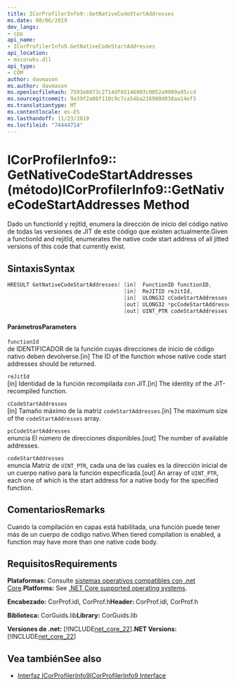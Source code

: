 ```yaml
---
title: ICorProfilerInfo9::GetNativeCodeStartAddresses
ms.date: 08/06/2019
dev_langs:
- cpp
api_name:
- ICorProfilerInfo9.GetNativeCodeStartAddresses
api_location:
- mscorwks.dll
api_type:
- COM
author: davmason
ms.author: davmason
ms.openlocfilehash: 7593e8873c2714df85146903c0052a9909a95ccd
ms.sourcegitcommit: 9a39f2a06f110c9c7ca54ba216900d038aa14ef3
ms.translationtype: MT
ms.contentlocale: es-ES
ms.lasthandoff: 11/23/2019
ms.locfileid: "74444714"
---
```

# <a name="icorprofilerinfo9getnativecodestartaddresses-method"></a><span data-ttu-id="91778-102">ICorProfilerInfo9:: GetNativeCodeStartAddresses (método)</span><span class="sxs-lookup"><span data-stu-id="91778-102">ICorProfilerInfo9::GetNativeCodeStartAddresses Method</span></span>

<span data-ttu-id="91778-103">Dado un functionId y rejitId, enumera la dirección de inicio del código nativo de todas las versiones de JIT de este código que existen actualmente.</span><span class="sxs-lookup"><span data-stu-id="91778-103">Given a functionId and rejitId, enumerates the native code start address of all jitted versions of this code that currently exist.</span></span>

## <a name="syntax"></a><span data-ttu-id="91778-104">Sintaxis</span><span class="sxs-lookup"><span data-stu-id="91778-104">Syntax</span></span>

```cpp
HRESULT GetNativeCodeStartAddresses( [in]  FunctionID functionID,
                                     [in]  ReJITID reJitId,
                                     [in]  ULONG32 cCodeStartAddresses,
                                     [out] ULONG32 *pcCodeStartAddresses,
                                     [out] UINT_PTR codeStartAddresses[]);
```

#### <a name="parameters"></a><span data-ttu-id="91778-105">Parámetros</span><span class="sxs-lookup"><span data-stu-id="91778-105">Parameters</span></span>

`functionId` \
<span data-ttu-id="91778-106">de IDENTIFICADOR de la función cuyas direcciones de inicio de código nativo deben devolverse.</span><span class="sxs-lookup"><span data-stu-id="91778-106">[in] The ID of the function whose native code start addresses should be returned.</span></span>

`reJitId` \
<span data-ttu-id="91778-107">[in] Identidad de la función recompilada con JIT.</span><span class="sxs-lookup"><span data-stu-id="91778-107">[in] The identity of the JIT-recompiled function.</span></span>

`cCodeStartAddresses` \
<span data-ttu-id="91778-108">[in] Tamaño máximo de la matriz `codeStartAddresses`.</span><span class="sxs-lookup"><span data-stu-id="91778-108">[in] The maximum size of the `codeStartAddresses` array.</span></span>

`pcCodeStartAddresses` \
<span data-ttu-id="91778-109">enuncia El número de direcciones disponibles.</span><span class="sxs-lookup"><span data-stu-id="91778-109">[out] The number of available addresses.</span></span>

`codeStartAddresses` \
<span data-ttu-id="91778-110">enuncia Matriz de `UINT_PTR`, cada una de las cuales es la dirección inicial de un cuerpo nativo para la función especificada.</span><span class="sxs-lookup"><span data-stu-id="91778-110">[out] An array of `UINT_PTR`, each one of which is the start address for a native body for the specified function.</span></span>

## <a name="remarks"></a><span data-ttu-id="91778-111">Comentarios</span><span class="sxs-lookup"><span data-stu-id="91778-111">Remarks</span></span>

<span data-ttu-id="91778-112">Cuando la compilación en capas está habilitada, una función puede tener más de un cuerpo de código nativo.</span><span class="sxs-lookup"><span data-stu-id="91778-112">When tiered compilation is enabled, a function may have more than one native code body.</span></span>

## <a name="requirements"></a><span data-ttu-id="91778-113">Requisitos</span><span class="sxs-lookup"><span data-stu-id="91778-113">Requirements</span></span>

<span data-ttu-id="91778-114">**Plataformas:** Consulte [sistemas operativos compatibles con .net Core](../../../core/install/dependencies.md?tabs=netcore30&pivots=os-windows).</span><span class="sxs-lookup"><span data-stu-id="91778-114">**Platforms:** See [.NET Core supported operating systems](../../../core/install/dependencies.md?tabs=netcore30&pivots=os-windows).</span></span>

<span data-ttu-id="91778-115">**Encabezado:** CorProf.idl, CorProf.h</span><span class="sxs-lookup"><span data-stu-id="91778-115">**Header:** CorProf.idl, CorProf.h</span></span>

<span data-ttu-id="91778-116">**Biblioteca:** CorGuids.lib</span><span class="sxs-lookup"><span data-stu-id="91778-116">**Library:** CorGuids.lib</span></span>

<span data-ttu-id="91778-117">**Versiones de .net:** [!INCLUDE[net_core_22](../../../../includes/net-core-22-md.md)]</span><span class="sxs-lookup"><span data-stu-id="91778-117">**.NET Versions:** [!INCLUDE[net_core_22](../../../../includes/net-core-22-md.md)]</span></span>

## <a name="see-also"></a><span data-ttu-id="91778-118">Vea también</span><span class="sxs-lookup"><span data-stu-id="91778-118">See also</span></span>

- [<span data-ttu-id="91778-119">Interfaz ICorProfilerInfo9</span><span class="sxs-lookup"><span data-stu-id="91778-119">ICorProfilerInfo9 Interface</span></span>](../../../../docs/framework/unmanaged-api/profiling/icorprofilerinfo9-interface.md)
